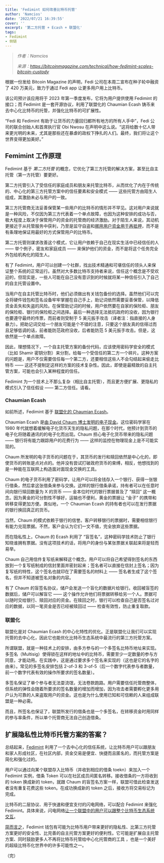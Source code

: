 ```yaml
---
title: 'Fedimint 如何改善比特币托管'
author: 'Namcios'
date: '2022/07/21 16:39:55'
cover: ''
excerpt: '第二方托管 + Ecash + 联盟化'
tags:
- Fedimint
- 侧链
---
```



> *作者：Namcios*
> 
> *来源：<https://bitcoinmagazine.com/technical/how-fedimint-scales-bitcoin-custody>*



根据一份发给 Bitcoin Magazine 的声明，Fedi 公司在本周二宣布在种子轮中融资了 420 万美元，致力于通过 Fedi app 让更多用户用上比特币。

该公司预计该应用将于 2023 年第一季度发布，它将为用户提供使用 Fedimint 的接口；而 Fedimint 是一套开源协议，利用了联盟化的 Chaumian Ecash 铸币来去中心化比特币的托管，并强化比特币的可扩展性。

“Fedi 和 Fedimint 有助于让货币的力量回归都所有地方的所有人手中”，Fedi 公司的联合创始人和首席执行官  Obi Nwosu 在声明中这么说。“这将给数十亿人带来更光明的未来，尤其是那些还在暴虐的政权下挣扎的人们。最终，我们将让这个世界变得更加美好。”

## Femimint 工作原理

Fedimint 基于 *第二方托管* 的概念，它优化了第三方托管的解决方案，甚至比自主托管（第一方托管）要更好。

第二方托管引入了受信任的家庭成员和朋友来托管比特币，从而优化了内在于传统的、中心化的第三方托管方案中的信任要素和安全模式 —— 这些托管方由陌生人组成，其激励未必与用户的一致。

第三方托管商无法妥善保管某一些用户的比特币的情形并不罕见。这对用户来说就是一种风险，不仅因为第三方代表着一个单点故障，也因为这种安排的成功与否，极大程度上取决于保管用户的资金的托管商的经济激励。对于陌生人来说，其动机更接近于从托管服务中获利，乃至是监守自盗和[挪用用户资金用于再抵押](https://bitcoinmagazine.com/business/celsius-files-for-chapter-11-bankruptcy)，而不是有条理地保证用最好的方式保管用户的比特币。

第二方托管则谋求改善这个模式，它让用户依赖于自己在现实生活中已经信任的人 —— 举个例子，密友和家庭成员 —— 来保护他们的资金，而不是将这个任务完全外包给机构化的陌生人。

有了 Fedimint，用户可以创建一个社群，找出技术精通和可堪信任的领头人来保证整个系统的正常运行。虽然对大多数比特币支持者来说，信任这个概念是不受欢迎的，但现实是，一些人可能在自己没有意识到的时候就将某一种信任引入了自己的自主托管设置中。

当用户在自主托管比特币时，他们必须做出有关钱包备份的选择。虽然他们可以完全将硬件钱包和签名设备牢牢掌握在自己手上，助记词依然需要妥善保管，以降低资金丢失和失盗的风险。在保管助记词的时候，用户依然要在自家的保险柜、朋友的保险柜、银行的保险柜之间选择。最后一种选择无法抵抗政府的没收，因为银行也要遵守最终的传票，而前者则受制于 5 美元扳手攻击（译者注：指直接的人身暴力）。把助记词交给一个朋友可能是个不错的注意，只要这个朋友真的信得过而且足够低调的话，前者能防范政府没收，后者能防范 5 美元扳手攻击。但是，这依然是一个单点故障。

因此，理想情况下，一个自主托管方案的备份代码，应该使用密码学安全的模式（比如 Shamir 密钥分割）来分割，给每一个受信任的第二方一个碎片。这种方案的问题是，用户不仅需要信任每一个第二方，还要相信这些人不会勾结起来偷走比特币 —— 这还不提制定这样的方案的技术复杂性。因此，即使是最精致的自主托管方案，可能也会引入某种程度的信任。

Fedimint 为一个技术上不那么复杂（相比自主托管），而且更方便扩展、更隐私的模式引入了信任假设 —— 第二方信任。请看。

### Chaumian Ecash 

如前所述，Fedimint 基于 [联盟化的 Chaumian Ecash](https://bitcoinmagazine.com/technical/what-is-the-future-of-bitcoin-privacy)。

Chaumian Ecash 是[由 David Chaum 博士发明的电子现金](https://bitcoinmagazine.com/culture/genesis-files-how-david-chaums-ecash-spawned-cypherpunk-dream#blind-signatures)。这位密码学家在 1980 年代就想着缓解电子化货币天生的隐私问题，在那个时代，他预计到货币的电子化将随着通讯的的电子化而出现。Chaum 担心电子化货币带来的隐私问题 —— 银行将有能力跟踪用户的花费行为 —— 这样的监控在物理现金上是不可能实现的。

 Chaum 所发明的电子货币的问题在于，其货币的发行和赎回依然是中心化的，即使货币的转账是点对点的。他并没有尝试打破政府货币的束缚，相反，他想找到的是一种能在互联网上构造面对面现金交换的工具。

Chaum 的电子货币利用了密码学，让用户可以将金钱存入一个银行、获得一张银行借条，然后拿这张借条来参与交换。这样的银行借条承诺，持有者可以在任意时间向银行赎回数量为 X 的货币 —— 金本位时代的银行票据普及了 “赎回” 这一概念。因为黄金的可分割性不够好，运输也不便利，黄金的票据让 “金子” 的携带和转移变得更加方便。类似地，一个 Chaumian Ecash 的持有者也可以在发行票据的银行换回真正的货币。

当然，Chaum 的模式依赖于银行的信誉。客户转移银行的票据时，需要相信银行有能力兑现票据。不然，客户会认为它们一文不值，完全放弃这些票据。

而在隐私性上，Chaum 的 Ecash 利用了 “盲签名”，这种密码学技术防止了银行知晓谁拥有票据。没有这项技术的话，将用户的身份与某张票据关联起来将是轻而易举。

Chaum 自己用信件复写纸来解释这个概念。用户可以将自己希望得到签名的东西放到一个复写纸制成的信封里面并密封起来；签名者可以直接在信封上签名；因为复写纸的特性，这个签名也就印在了需要签名的材料上 —— 签名者生成了这个签名，但并不知道被签名对象的内容。

有了 Chaum 的盲签名协议，储户会发送一个盲化的数据片给银行。收回被盲签的数据后，储户可以解盲它 —— 这个操作允许他们将票据转移给另一个人。票据可以随时交给银行、赎回对应的资金。在赎回之时，银行可以检查自己是否签名过对应的数据，以同一笔资金是否已经被赎回过 —— 检查有效性，防止重复取款。

### 联盟化

联盟化是对 Chaumian Ecash 的中心化特性的优化。正是联盟化让我们可以实现托管的去中心化，因此它也能优化比特币生态系统中最流行的第三方托管方案。

所谓联盟，就是一种技术上的安排，由多方参与的一个多签名比特币地址来实现。多签名（Multisig）使得锁在这样的地址中的比特币，需要至少一定数量的参与方同意，才能动用。在实践中，这是通过要求多个签名来实现的（这也是它的名字的由来）。常见的多签名安排包括 2-of-3 和 3-of-5（后一个数字代表参与者数量，前一个数字代表有效的操作所要求的签名数量）。

多签名保证了单个参与者无法耍流氓，无法卷款跑路。用户需要信任托管商整体，但系统的弹性会随着所要求的签名数量的增加而增加，因为攻击者需要孵化更多用户认为可靠的人来盗取用户的资金。这也是为什么使用已知和可信赖的人来组成联盟是一种必需。

而且，所签名也保证了，联盟所发行的借条也是一个多签名，在转移资金时用同样的参与率条件，所以单个托管商无法自己创造借条。

## 扩展隐私性比特币托管方案的答案？

总结起来，[Fedimint](https://youtu.be/OwJL0J_nPDE) 利用了一个去中心化的信任系统，让比特币用户可以跟朋友和家人形成社区，在社区内部，资金交易是便宜、快捷而且匿名的，而托管方案是简化和强化过的。

用户可以通过向某个联盟存入比特币（并收到相应的借条 toekn）来加入一个 Fedimint 实例，借条 Token 可以在社区成员间匿名转移。接收借条的一方将收到的 token 换成新的 token，就跟 Chaum 的盲签名方案一样，联盟可借此检查发送者没有重复花费这些 token。在成功换成新的 token 之后，接收方将交易标记为完成。

比特币的二层协议、用于快速和便宜支付的闪电网络，可以配合 Fedimint 来强化 Fedimint。具体来说，闪电网络[让一个联盟中的用户可以跟整个比特币生态系统交互](https://youtu.be/OwJL0J_nPDE?t=15163)。

[简而言之](https://twitter.com/ODELL/status/1531648367658401792?s=20&t=dz1WCiFL_woUvwvc-r5Ypg)，Fedimint 钱包有可能为比特币用户带来更好的隐私性、比第三方托管方案更好的安全性、比完善的自主托管方案更好的便利性。它可能是扩展自主托管方案、同时鼓励更多人不再将比特币托管给中心化托管商的工具 ，也是一个美好的超级比特币化世界中的许多可能性之一。

（完）